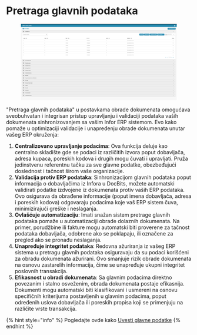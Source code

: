 # Pretraga glavnih podataka

<figure><img src="../../../.gitbook/assets/Bildschirmfoto 2024-05-08 um 11.14.26.png" alt=""><figcaption></figcaption></figure>

"Pretraga glavnih podataka" u postavkama obrade dokumenata omogućava sveobuhvatan i integrisan pristup upravljanju i validaciji podataka vaših dokumenata sinhronizovanjem sa vašim Infor ERP sistemom. Evo kako pomaže u optimizaciji validacije i unapređenju obrade dokumenata unutar vašeg ERP okruženja:

1. **Centralizovano upravljanje podacima**: Ova funkcija deluje kao centralno skladište gde se podaci iz različitih izvora poput dobavljača, adresa kupaca, poreskih kodova i drugih mogu čuvati i upravljati. Pruža jedinstvenu referentnu tačku za sve glavne podatke, obezbeđujući doslednost i tačnost širom vaše organizacije.
2. **Validacija protiv ERP podataka**: Sinhronizacijom glavnih podataka poput informacija o dobavljačima iz Infora u DocBits, možete automatski validirati podatke izdvojene iz dokumenata protiv vaših ERP podataka. Ovo osigurava da obrađene informacije (poput imena dobavljača, adresa i poreskih kodova) odgovaraju podacima koje vaš ERP sistem čuva, minimizirajući greške i neslaganja.
3. **Ovlašćuje automatizaciju**: Imati snažan sistem pretrage glavnih podataka pomaže u automatizaciji obrade dolaznih dokumenata. Na primer, porudžbine ili fakture mogu automatski biti proverene za tačnost podataka dobavljača, odobrene ako se poklapaju, ili označene za pregled ako se pronađu neslaganja.
4. **Unapređuje integritet podataka**: Redovna ažuriranja iz vašeg ERP sistema u pretragu glavnih podataka osiguravaju da su podaci korišćeni za obradu dokumenata ažurirani. Ovo smanjuje rizik obrade dokumenata na osnovu zastarelih informacija, čime se unapređuje ukupni integritet poslovnih transakcija.
5. **Efikasnost u obradi dokumenata**: Sa glavnim podacima direktno povezanim i stalno osveženim, obrada dokumenata postaje efikasnija. Dokumenti mogu automatski biti klasifikovani i usmereni na osnovu specifičnih kriterijuma postavljenih u glavnim podacima, poput određenih uslova dobavljača ili poreskih propisa koji se primenjuju na različite vrste transakcija.

{% hint style="info" %}
Pogledajte ovde kako [Uvesti glavne podatke](../../setup/importing-customer-master-data/)
{% endhint %}
